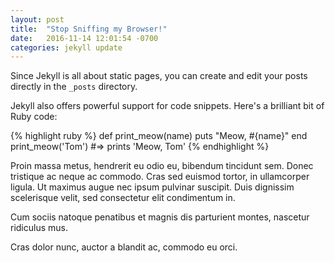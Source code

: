 ```yaml
---
layout: post
title:  "Stop Sniffing my Browser!"
date:   2016-11-14 12:01:54 -0700
categories: jekyll update
---
```

Since Jekyll is all about static pages, you can create and edit your posts directly in the `_posts` directory.

Jekyll also offers powerful support for code snippets. Here's a brilliant bit of Ruby code:

{% highlight ruby %}
def print_meow(name)
  puts "Meow, #{name}"
end
print_meow('Tom')
#=> prints 'Meow, Tom'
{% endhighlight %}

Proin massa metus, hendrerit eu odio eu, bibendum tincidunt sem. Donec tristique ac neque ac commodo. Cras sed euismod tortor, in ullamcorper ligula. Ut maximus augue nec ipsum pulvinar suscipit. Duis dignissim scelerisque velit, sed consectetur elit condimentum in.

Cum sociis natoque penatibus et magnis dis parturient montes, nascetur ridiculus mus.

Cras dolor nunc, auctor a blandit ac, commodo eu orci. 
